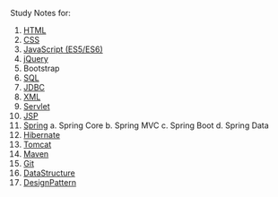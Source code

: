Study Notes for:
1. [HTML](https://github.com/yuchenwang2011/Hello_World/tree/master/Html)
2. [CSS](https://github.com/yuchenwang2011/Hello_World/tree/master/CSS)
3. [JavaScript (ES5/ES6)](https://github.com/yuchenwang2011/Hello_World/tree/master/JavaScript)
4. [jQuery](https://github.com/yuchenwang2011/Hello_World/tree/master/jQuery)
5. Bootstrap
6. [SQL](https://github.com/yuchenwang2011/Hello_World/tree/master/SQL)
7. [JDBC](https://github.com/yuchenwang2011/Hello_World/tree/master/JDBC)
8. [XML](https://github.com/yuchenwang2011/Hello_World/tree/master/XML)
9. [Servlet](https://github.com/yuchenwang2011/Hello_World/tree/master/Servlet)
10. [JSP](https://github.com/yuchenwang2011/Hello_World/tree/master/JSP)
11. [Spring](https://github.com/yuchenwang2011/Hello_World/tree/master/Spring)
   a. Spring Core
   b. Spring MVC
   c. Spring Boot
   d. Spring Data
12. [Hibernate](https://github.com/yuchenwang2011/Hello_World/tree/master/Hibernate)
13. [Tomcat](https://github.com/yuchenwang2011/Hello_World/tree/master/Tomcat)
14. [Maven](https://github.com/yuchenwang2011/Hello_World/tree/master/Maven)
15. [Git](https://github.com/yuchenwang2011/Hello_World/tree/master/Git)
16. [DataStructure](https://github.com/yuchenwang2011/Hello_World/tree/master/DataStructure)
17. [DesignPattern](https://github.com/yuchenwang2011/Hello_World/tree/master/DesignPatterns)
